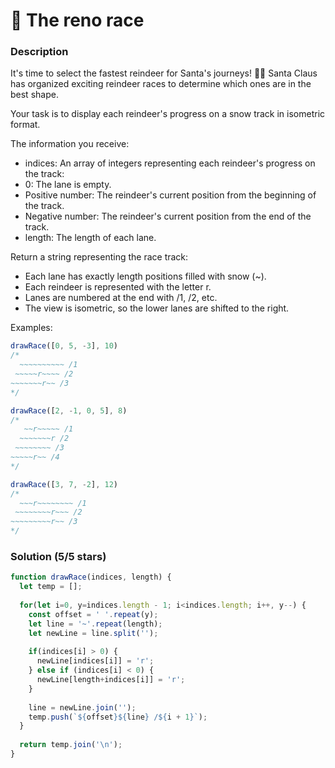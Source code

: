# 🦌 The reno race

### Description

It's time to select the fastest reindeer for Santa's journeys! 🦌🎄
Santa Claus has organized exciting reindeer races to determine which ones are in the best shape.

Your task is to display each reindeer's progress on a snow track in isometric format.

The information you receive:

* indices: An array of integers representing each reindeer's progress on the track:
* 0: The lane is empty.
* Positive number: The reindeer's current position from the beginning of the track.
* Negative number: The reindeer's current position from the end of the track.
* length: The length of each lane.

Return a string representing the race track:

* Each lane has exactly length positions filled with snow (~).
* Each reindeer is represented with the letter r.
* Lanes are numbered at the end with /1, /2, etc.
* The view is isometric, so the lower lanes are shifted to the right.

Examples:
```js
drawRace([0, 5, -3], 10)
/*
  ~~~~~~~~~~ /1
 ~~~~~r~~~~ /2
~~~~~~~r~~ /3
*/

drawRace([2, -1, 0, 5], 8)
/*
   ~~r~~~~~ /1
  ~~~~~~~r /2
 ~~~~~~~~ /3
~~~~~r~~ /4
*/

drawRace([3, 7, -2], 12)
/*
  ~~~r~~~~~~~~ /1
 ~~~~~~~~r~~~ /2
~~~~~~~~~r~~ /3
*/
```

### Solution (5/5 stars)

```js
function drawRace(indices, length) {
  let temp = [];
  
  for(let i=0, y=indices.length - 1; i<indices.length; i++, y--) {
    const offset = ' '.repeat(y);
    let line = '~'.repeat(length);
    let newLine = line.split('');
    
    if(indices[i] > 0) {
      newLine[indices[i]] = 'r';
    } else if (indices[i] < 0) {
      newLine[length+indices[i]] = 'r';
    }
  
    line = newLine.join('');
    temp.push(`${offset}${line} /${i + 1}`);
  }
  
  return temp.join('\n');
}
```
